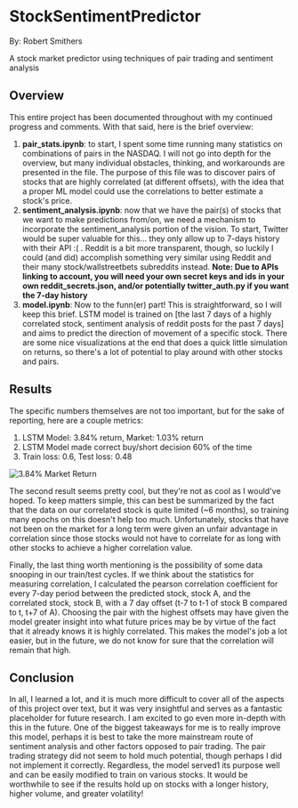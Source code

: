 # StockSentimentPredictor
By: Robert Smithers

A stock market predictor using techniques of pair trading and sentiment analysis

## Overview
This entire project has been documented throughout with my continued progress and comments. With that said, here is the brief overview:
1. **pair_stats.ipynb**: to start, I spent some time running many statistics on combinations of pairs in the NASDAQ. I will not go into depth for the overview, but many individual obstacles, thinking, and workarounds are presented in the file. The purpose of this file was to discover pairs of stocks that are highly correlated (at different offsets), with the idea that a proper ML model could use the correlations to better estimate a stock's price.
2. **sentiment_analysis.ipynb**: now that we have the pair(s) of stocks that we want to make predictions from/on, we need a mechanism to incorporate the sentiment_analysis portion of the vision. To start, Twitter would be super valuable for this... they only allow up to 7-days history with their API :( . Reddit is a bit more transparent, though, so luckily I could (and did) accomplish something very similar using Reddit and their many stock/wallstreetbets subreddits instead. **Note: Due to APIs linking to account, you will need your own secret keys and ids in your own reddit_secrets.json, and/or potentially twitter_auth.py if you want the 7-day history**
3. **model.ipynb**: Now to the funn(er) part! This is straightforward, so I will keep this brief. LSTM model is trained on [the last 7 days of a highly correlated stock, sentiment analysis of reddit posts for the past 7 days] and aims to predict the direction of movement of a specific stock. There are some nice visualizations at the end that does a quick little simulation on returns, so there's a lot of potential to play around with other stocks and pairs.

## Results
The specific numbers themselves are not too important, but for the sake of reporting, here are a couple metrics:
1. LSTM Model: 3.84% return, Market: 1.03% return
2. LSTM Model made correct buy/short decision 60% of the time
3. Train loss: 0.6, Test loss: 0.48

![3.84% Market Return](COHR-LSTM-rate-price.jpeg)

The second result seems pretty cool, but they're not as cool as I would've hoped. To keep matters simple, this can best be summarized by the fact that the data on our correlated stock is quite limited (~6 months), so training many epochs on this doesn't help too much. Unfortunately, stocks that have not been on the market for a long term were given an unfair advantage in correlation since those stocks would not have to correlate for as long with other stocks to achieve a higher correlation value.

Finally, the last thing worth mentioning is the possibility of some data snooping in our train/test cycles. If we think about the statistics for measuring correlation, I calculated the pearson correlation coefficient for every 7-day period between the predicted stock, stock A, and the correlated stock, stock B, with a 7 day offset (t-7 to t-1 of stock B compared to t, t+7 of A). Choosing the pair with the highest offsets may have given the model greater insight into what future prices may be by virtue of the fact that it already knows it is highly correlated. This makes the model's job a lot easier, but in the future, we do not know for sure that the correlation will remain that high.


## Conclusion
In all, I learned a lot, and it is much more difficult to cover all of the aspects of this project over text, but it was very insightful and serves as a fantastic placeholder for future research. I am excited to go even more in-depth with this in the future. One of the biggest takeaways for me is to really improve this model, perhaps it is best to take the more mainstream route of sentiment analysis and other factors opposed to pair trading. The pair trading strategy did not seem to hold much potential, though perhaps I did not implement it correctly. Regardless, the model served1 its purpose well and can be easily modified to train on various stocks. It would be worthwhile to see if the results hold up on stocks with a longer history, higher volume, and greater volatility!
